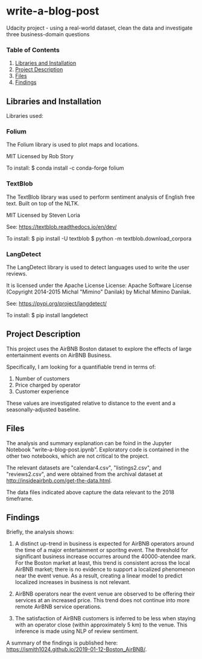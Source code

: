 # write-a-blog-post
Udacity project - using a real-world dataset, clean the data and investigate three business-domain questions 


### Table of Contents

1. [Libraries and Installation](#installation)
2. [Project Description](#motivation)
3. [Files](#files)
4. [Findings](#results)

## Libraries and Installation <a name="installation"></a>

Libraries used:
### Folium

The Folium library is used to plot maps and locations.

MIT Licensed by Rob Story

To install:
$ conda install -c conda-forge folium

### TextBlob

The TextBlob library was used to perform sentiment analysis of English free text.  Built on top of the NLTK.

MIT Licensed by Steven Loria

See: https://textblob.readthedocs.io/en/dev/

To install:
$ pip install -U textblob
$ python -m textblob.download_corpora


### LangDetect

The LangDetect library is used to detect languages used to write the user reviews.

It is licensed under the Apache License License: Apache Software License (Copyright 2014-2015 Michal "Mimino" Danilak) by Michal Mimino Danilak.

See: https://pypi.org/project/langdetect/

To install:
$ pip install langdetect

## Project Description<a name="motivation"></a>

This project uses the AirBNB Boston dataset to explore the effects of large entertainment events on AirBNB Business.

Specifically, I am looking for a quantifiable trend in terms of:

1. Number of customers
2. Price charged by operator
3. Customer experience

These values are investigated relative to distance to the event and a seasonally-adjusted baseline.


## Files <a name="files"></a>

The analysis and summary explanation can be foind in the Jupyter Notebook "write-a-blog-post.ipynb".  Exploratory code is contained in the other two notebooks, which are not critical to the project. 

The relevant datasets are "calendar4.csv", "listings2.csv", and "reviews2.csv", and were obtained from the archival dataset at http://insideairbnb.com/get-the-data.html.

The data files indicated above capture the data relevant to the 2018 timeframe.

## Findings<a name="results"></a>

Briefly, the analysis shows:

1. A distinct up-trend in business is expected for AirBNB operators around the time of a major entertainment or sporitng event.
The threshold for significant business increase occurres around the 40000-atendee mark. For the Boston market at least, this trend is
consistent across the local AirBNB market; there is no evidence to support a localized phenomenon near the event venue.  As a result, 
creating a linear model to predict localized increases in business is not relevant.

2. AirBNB operators near the event venue are observed to be offering their services at an increased price.  This trend does not 
continue into more remote AirBNB service operations.

3. The satisfaction of AirBNB customers is inferred to be less when staying with an operator close (within approximately 5 km) to the venue.  This inference is made using NLP of review sentiment.

A summary of the findings is published here:
https://ismith1024.github.io/2019-01-12-Boston_AirBNB/.





